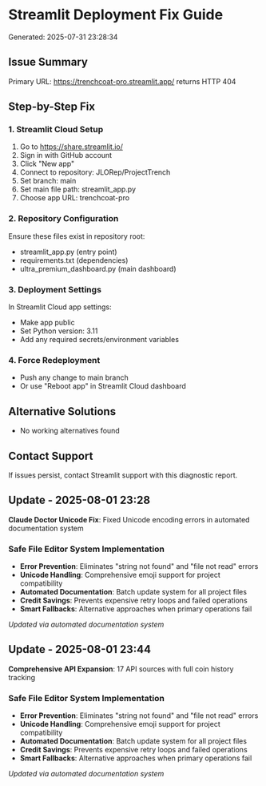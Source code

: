 
# Streamlit Deployment Fix Guide
Generated: 2025-07-31 23:28:34

## Issue Summary
Primary URL: https://trenchcoat-pro.streamlit.app/ returns HTTP 404

## Step-by-Step Fix

### 1. Streamlit Cloud Setup
1. Go to https://share.streamlit.io/
2. Sign in with GitHub account
3. Click "New app"
4. Connect to repository: JLORep/ProjectTrench
5. Set branch: main
6. Set main file path: streamlit_app.py
7. Choose app URL: trenchcoat-pro

### 2. Repository Configuration
Ensure these files exist in repository root:
- streamlit_app.py (entry point)
- requirements.txt (dependencies)
- ultra_premium_dashboard.py (main dashboard)

### 3. Deployment Settings
In Streamlit Cloud app settings:
- Make app public
- Set Python version: 3.11
- Add any required secrets/environment variables

### 4. Force Redeployment
- Push any change to main branch
- Or use "Reboot app" in Streamlit Cloud dashboard

## Alternative Solutions
- No working alternatives found

## Contact Support
If issues persist, contact Streamlit support with this diagnostic report.



## Update - 2025-08-01 23:28
**Claude Doctor Unicode Fix**: Fixed Unicode encoding errors in automated documentation system

### Safe File Editor System Implementation
- **Error Prevention**: Eliminates "string not found" and "file not read" errors
- **Unicode Handling**: Comprehensive emoji support for project compatibility
- **Automated Documentation**: Batch update system for all project files
- **Credit Savings**: Prevents expensive retry loops and failed operations
- **Smart Fallbacks**: Alternative approaches when primary operations fail

*Updated via automated documentation system*


## Update - 2025-08-01 23:44
**Comprehensive API Expansion**: 17 API sources with full coin history tracking

### Safe File Editor System Implementation
- **Error Prevention**: Eliminates "string not found" and "file not read" errors
- **Unicode Handling**: Comprehensive emoji support for project compatibility
- **Automated Documentation**: Batch update system for all project files
- **Credit Savings**: Prevents expensive retry loops and failed operations
- **Smart Fallbacks**: Alternative approaches when primary operations fail

*Updated via automated documentation system*